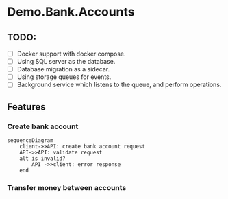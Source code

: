 # Demo.Bank.Accounts

## TODO:

- [ ] Docker support with docker compose. 
- [ ] Using SQL server as the database.
- [ ] Database migration as a sidecar.
- [ ] Using storage queues for events.
- [ ] Background service which listens to the queue, and perform operations.

## Features

### Create bank account

```mermaid
sequenceDiagram
    client->>API: create bank account request
    API->>API: validate request
    alt is invalid?
        API ->>client: error response
    end
```

### Transfer money between accounts
